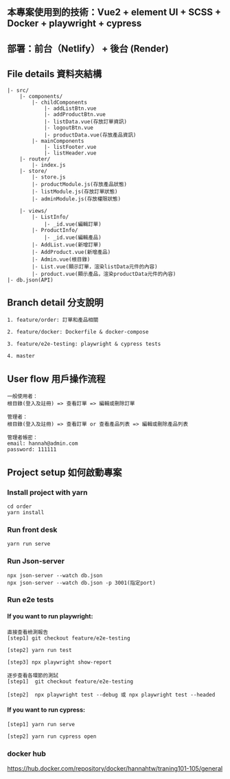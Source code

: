 ## 本專案使用到的技術：Vue2 + element UI + SCSS + Docker + playwright + cypress
## 部署：前台（Netlify） + 後台 (Render)
## File details 資料夾結構
```
|- src/
    |- components/
        |- childComponents
            |- addListBtn.vue
            |- addProductBtn.vue
            |- listData.vue(存放訂單資訊)
            |- logoutBtn.vue
            |- productData.vue(存放產品資訊)
        |- mainComponents
            |- listFooter.vue
            |- listHeader.vue
    |- router/
        |- index.js
    |- store/
        |- store.js
        |- productModule.js(存放產品狀態)
        |- listModule.js(存放訂單狀態)
        |- adminModule.js(存放權限狀態)

    |- views/
        |- ListInfo/
            |- _id.vue(編輯訂單)
        |- ProductInfo/
            |- _id.vue(編輯產品)
        |- AddList.vue(新增訂單)
        |- AddProduct.vue(新增產品)
        |- Admin.vue(根目錄)
        |- List.vue(顯示訂單，渲染listData元件的內容)
        |- product.vue(顯示產品，渲染productData元件的內容)
|- db.json(API)

```
## Branch detail 分支說明
```
1. feature/order: 訂單和產品相關

2. feature/docker: Dockerfile & docker-compose

3. feature/e2e-testing: playwright & cypress tests

4. master
```

## User flow 用戶操作流程
```
一般使用者：
根目錄(登入及註冊) => 查看訂單 => 編輯或刪除訂單

管理者：
根目錄(登入及註冊) => 查看訂單 or 查看產品列表 => 編輯或刪除產品列表

管理者帳密：
email: hannah@admin.com
password: 111111
```

## Project setup 如何啟動專案

### Install project with yarn
``` 
cd order
yarn install
```
### Run front desk
```
yarn run serve
```
### Run Json-server
```
npx json-server --watch db.json
npx json-server --watch db.json -p 3001(指定port)
```
### Run e2e tests

#### If you want to run playwright:
```
直接查看檢測報告
[step1] git checkout feature/e2e-testing

[step2] yarn run test

[step3] npx playwright show-report   

逐步查看各環節的測試
[step1]  git checkout feature/e2e-testing

[step2]  npx playwright test --debug 或 npx playwright test --headed 
```


#### If you want to run cypress:
```
[step1] yarn run serve

[step2] yarn run cypress open
```


### docker hub
https://hub.docker.com/repository/docker/hannahtw/traning101-105/general

